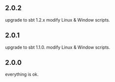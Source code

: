 ## 2.0.2
upgrade to sbt 1.2.x
modify Linux & Window scripts.

## 2.0.1
upgrade to sbt 1.1.0.
modify Linux & Window scripts.

## 2.0.0
everything is ok.